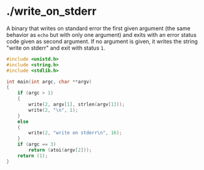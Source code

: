 # ./write_on_stderr

A binary that writes on standard error the first given argument (the same behavior as `echo` but with only one argument) and exits with an error status code given as second argument. If no argument is given, it writes the string "write on stderr" and exit with status `1`.

```c
#include <unistd.h>
#include <string.h>
#include <stdlib.h>

int	main(int argc, char **argv)
{
	if (argc > 1)
	{
		write(2, argv[1], strlen(argv[1]));
		write(2, "\n", 1);
	}
	else
	{
		write(2, "write on stderr\n", 16);
	}
	if (argc == 3)
		return (atoi(argv[2]));
	return (1);
}
```
